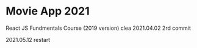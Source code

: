 # Movie App 2021

React JS Fundmentals Course (2019 version)
clea
2021.04.02 2rd commit

2021.05.12 restart

